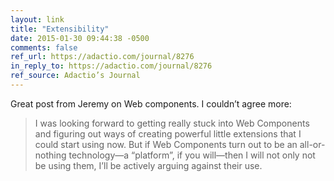 ```yaml
---
layout: link
title: "Extensibility"
date: 2015-01-30 09:44:38 -0500
comments: false
ref_url: https://adactio.com/journal/8276
in_reply_to: https://adactio.com/journal/8276
ref_source: Adactio’s Journal
---
```


Great post from Jeremy on Web components. I couldn’t agree more:

> I was looking forward to getting really stuck into Web Components and figuring out ways of creating powerful little extensions that I could start using now. But if Web Components turn out to be an all-or-nothing technology—a “platform”, if you will—then I will not only not be using them, I’ll be actively arguing against their use.